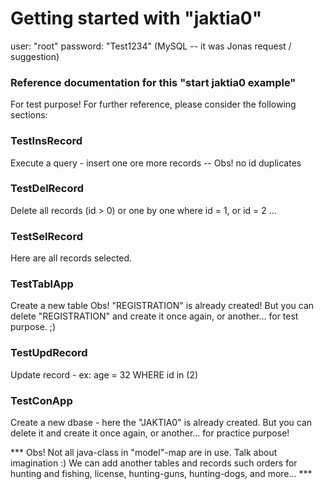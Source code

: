 # Getting started with "jaktia0"
user: "root" password: "Test1234" (MySQL -- it was Jonas request / suggestion) 

### Reference documentation for this "start jaktia0 example"
For test purpose!
For further reference, please consider the following sections:

### TestInsRecord
Execute a query - insert one ore more records -- Obs! no id duplicates
### TestDelRecord
Delete all records (id > 0) or one by one where id = 1, or id = 2 ...
### TestSelRecord
Here are all records selected.
### TestTablApp
Create a new table Obs! "REGISTRATION" is already created! 
But you can delete "REGISTRATION" and create it once again, or another... for test purpose. ;)
### TestUpdRecord
Update record - ex: age = 32 WHERE id in (2)
### TestConApp
Create a new dbase - here the "JAKTIA0" is already created.
But you can delete it and create it once again, or another... for practice purpose!

*** Obs! Not all java-class in "model"-map are in use. Talk about imagination :)
We can add another tables and records such orders for hunting and fishing, license, hunting-guns, hunting-dogs, and more...  ***
